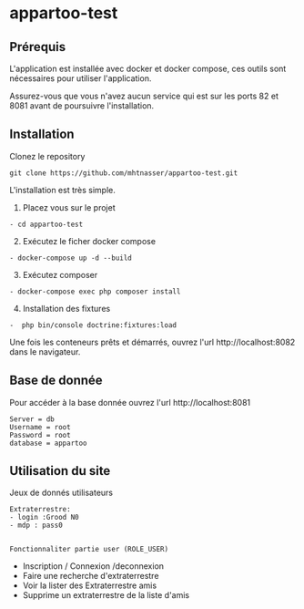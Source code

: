 # appartoo-test

## Prérequis
L'application est installée avec docker et docker compose, ces outils sont nécessaires pour utiliser l'application. 

Assurez-vous que vous n'avez aucun service qui est sur les ports 82 et 8081 avant de poursuivre l'installation.

## Installation
Clonez le repository

~~~
git clone https://github.com/mhtnasser/appartoo-test.git
~~~

L'installation est très simple. 

1. Placez vous sur le projet 
~~~
- cd appartoo-test
~~~
2. Exécutez le ficher docker compose
~~~
- docker-compose up -d --build
~~~

3. Exécutez composer
~~~
- docker-compose exec php composer install
~~~

4. Installation des fixtures 
~~~
-  php bin/console doctrine:fixtures:load
~~~

Une fois les conteneurs prêts et démarrés, ouvrez l'url http://localhost:8082 dans le navigateur. 


## Base de donnée
Pour accéder à la base donnée ouvrez l'url http://localhost:8081

~~~
Server = db
Username = root
Password = root
database = appartoo	
~~~

## Utilisation du site

Jeux de donnés utilisateurs 
~~~
Extraterrestre: 
- login :Grood N0
- mdp : pass0


Fonctionnaliter partie user (ROLE_USER)
~~~
- Inscription / Connexion /deconnexion
- Faire une recherche d'extraterrestre
- Voir la lister des Extraterrestre amis 
- Supprime un extraterrestre de la liste d'amis 
~~~


